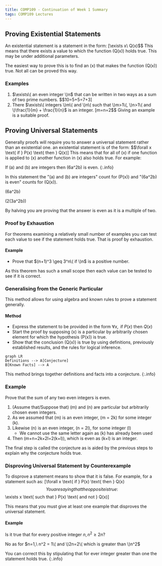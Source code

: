 ```yaml
---
title: COMP109 - Continuation of Week 1 Summary
tags: COMP109 Lectures
---
```

## Proving Existential Statements
An existential statement is a statement in the form: 
\[\exists x\ Q(x)$$
This means that there exists a value to which the function \(Q(x)\) holds true. This may be under additional parameters.

The easiest way to prove this is to find an \(x\) that makes the function \(Q(x)\) true. Not all can be proved this way. 

### Examples
1. $\exists\( an even integer \)n$ that can be written in two ways as a sum of two prime numbers. 
	$$10=5+5=7+3\]
1. There $\exists\( integers \)m\( and \)n\( such that \)m>1\(, \)n>1\( and \)\frac{1}{m} + \frac{1}{n}$ is an integer.
	\[m=n=2$$
		Giving an example is a suitable proof.

## Proving Universal Statements
Generally proofs will require you to answer a universal statement rather than an existential one. an existential statement is of the form:
$$\forall x \text{ if } P(x) \text{ then } Q(x)\]
This means that for all of \(x\) if one function is applied to \(x\) another function in \(x\) also holds true. For example:

If \(a\) and \(b\) are integers then \(6a^2b\) is even.
{:.info}

In this statement the "\(a\) and \(b\) are integers" count for \(P(x)\) and "\(6a^2b\) is even" counts for \(Q(x)\). 

\(6a^2b\)  

\(2(3a^2b)\)

By halving you are proving that the answer is even as it is a multiple of two.

### Proof by Exhaustion
For theorems examining a relatively small number of examples you can test each value to see if the statement holds true. That is proof by exhaustion.

#### Example
* Prove that $(n+1)^3 \geq 3^n\( if \)n$ is a positive number.

As this theorem has such a small scope then each value can be tested to see if it is correct.

### Generalising from the Generic Particular
This method allows for using algebra and known rules to prove a statement generally.

#### Method
* Express the statement to be provided in the form $\forall x,\text{ if } P(x) \text{ then } Q(x)$
* Start the proof by supposing \(x\) is a particular by arbitrarily chosen element for which the hypothesis \(P(x)\) is true.
* Show that the conclusion \(Q(x)\) is true by using definitions, previously established results, and the rules for logical inference.

```mermaid
graph LR
Definitions --> A[Conjecture]
B[Known Facts] --> A
```

This method brings together definitions and facts into a conjecture.
{:.info}

### Example
Prove that the sum of any two even integers is even.

1. (Assume that/Suppose that) \(m\) and \(n\) are particular but arbitrarily chosen even integers.
1. As we assumed that \(m\) is an even integer, \(m = 2k\) for some integer \(k\). 
1. Likewise \(n\) is an even integer, \(n = 2l\), for some integer \(l\)
	* We cannot use the same letter again as \(k\) has already been used
1. Then \(m+n=2k+2l=2(k+l)\), which is even as \(k+l\) is an integer.

The final step is called the conjecture as is aided by the previous steps to explain why the conjecture holds true.

### Disproving Universal Statement by Counterexample
To disprove a statement means to show that it is false. For example, for a statement such as:
\[\forall x \text{ if } P(x) \text{ then } Q(x)$$
You are saying that the opposite is true:
$$\exists x \text{ such that } P(x) \text{ and not } Q(x)\]

This means that you must give at least one example that disproves the universal statement.

#### Example
Is it true that for every positive integer $n,n^2\geq 2n$?

No as for $n=1,\ n^2 = 1\( and \)2n=2\( which is greater than \)n^2$
		
You can correct this by stipulating that for ever integer greater than one the statement holds true.
{:.info}
